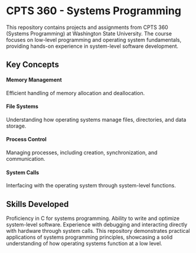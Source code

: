 # CPTS 360 - Systems Programming

This repository contains projects and assignments from CPTS 360 (Systems Programming) at Washington State University. The course focuses on low-level programming and operating system fundamentals, providing hands-on experience in system-level software development.

## Key Concepts

#### Memory Management
Efficient handling of memory allocation and deallocation.
#### File Systems
Understanding how operating systems manage files, directories, and data storage.
#### Process Control
Managing processes, including creation, synchronization, and communication.
#### System Calls
Interfacing with the operating system through system-level functions.
## Skills Developed

Proficiency in C for systems programming.
Ability to write and optimize system-level software.
Experience with debugging and interacting directly with hardware through system calls.
This repository demonstrates practical applications of systems programming principles, showcasing a solid understanding of how operating systems function at a low level.
